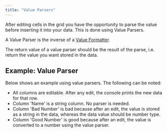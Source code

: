 ```yaml
---
title: "Value Parsers"
---
```


After editing cells in the grid you have the opportunity to parse the value before inserting it into your data. This is done using Value Parsers.

A Value Parser is the inverse of a [Value Formatter](/value-formatters/).

<api-documentation source='column-properties/properties.json' section="editing" names='["valueParser"]' ></api-documentation>

The return value of a value parser should be the result of the parse, i.e. return the value you want stored in the data.

## Example: Value Parser

Below shows an example using value parsers. The following can be noted:

- All columns are editable. After any edit, the console prints the new data for that row.
- Column 'Name' is a string column. No parser is needed.
- Column 'Bad Number' is bad because after an edit, the value is stored as a string in the data, whereas the data value should be number type.
- Column 'Good Number' is good because after an edit, the value is converted to a number using the value parser.

<grid-example title='Value Parsers' name='example-parsers' type='generated' options='{ "exampleHeight": 550 }'></grid-example>
